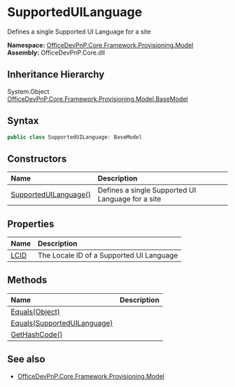 # SupportedUILanguage
Defines a single Supported UI Language for a site  

**Namespace:** [OfficeDevPnP.Core.Framework.Provisioning.Model](OfficeDevPnP.Core.Framework.Provisioning.Model.md)  
**Assembly:** OfficeDevPnP.Core.dll  
## Inheritance Hierarchy
System.Object  
    [OfficeDevPnP.Core.Framework.Provisioning.Model.BaseModel](OfficeDevPnP.Core.Framework.Provisioning.Model.BaseModel.md)
## Syntax
```C#
public class SupportedUILanguage: BaseModel
```
## Constructors
|**Name**|**Description**|
|:-----|:-----|
| [SupportedUILanguage()](OfficeDevPnP.Core.Framework.Provisioning.Model.SupportedUILanguage.ctor1.md) |  Defines a single Supported UI Language for a site 
## Properties
|**Name**|**Description**|
|:-----|:-----|
| [LCID](OfficeDevPnP.Core.Framework.Provisioning.Model.SupportedUILanguage.LCID.md) | The Locale ID of a Supported UI Language
## Methods
|**Name**|**Description**|
|:-----|:-----|
| [Equals(Object)](OfficeDevPnP.Core.Framework.Provisioning.Model.SupportedUILanguage.3520ddbb.md) | 
| [Equals(SupportedUILanguage)](OfficeDevPnP.Core.Framework.Provisioning.Model.SupportedUILanguage.d3e6feee.md) | 
| [GetHashCode()](OfficeDevPnP.Core.Framework.Provisioning.Model.SupportedUILanguage.1c6872bd.md) | 
## See also
- [OfficeDevPnP.Core.Framework.Provisioning.Model](OfficeDevPnP.Core.Framework.Provisioning.Model.md)
